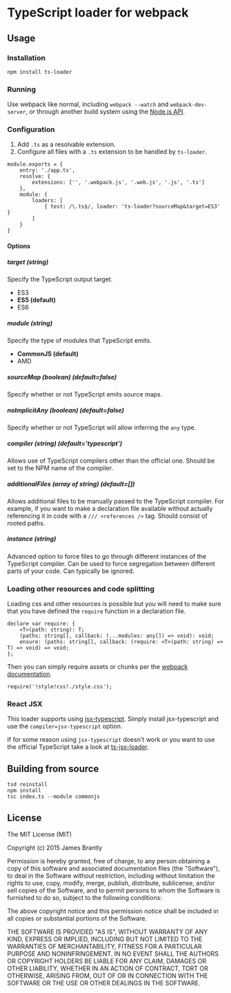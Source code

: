 # TypeScript loader for webpack

## Usage

### Installation

```
npm install ts-loader
```

### Running

Use webpack like normal, including `webpack --watch` and `webpack-dev-server`, or through another
build system using the [Node.js API](http://webpack.github.io/docs/node.js-api.html).

### Configuration

1. Add `.ts` as a resolvable extension.
2. Configure all files with a `.ts` extension to be handled by `ts-loader`.

```
module.exports = {
    entry: './app.ts',
    resolve: {
        extensions: ['', '.webpack.js', '.web.js', '.js', '.ts']
    },
    module: {
        loaders: [
            { test: /\.ts$/, loader: 'ts-loader?sourceMap&target=ES3' }
        ]
    }
}
```

#### Options

##### target *(string)*

Specify the TypeScript output target.

- ES3
- **ES5 (default)**
- ES6

##### module *(string)*

Specify the type of modules that TypeScript emits.

- **CommonJS (default)**
- AMD

##### sourceMap *(boolean) (default=false)*

Specify whether or not TypeScript emits source maps. 

##### noImplicitAny *(boolean) (default=false)*

Specify whether or not TypeScript will allow inferring the `any` type.

##### compiler *(string) (default='typescript')*

Allows use of TypeScript compilers other than the official one. Should be
set to the NPM name of the compiler.

##### additionalFiles *(array of string) (default=[])*

Allows additional files to be manually passed to the TypeScript compiler.
For example, if you want to make a declaration file available without
actually referencing it in code with a `/// <references />` tag. Should
consist of rooted paths.

##### instance *(string)*

Advanced option to force files to go through different instances of the
TypeScript compiler. Can be used to force segregation between different parts
of your code. Can typically be ignored.

### Loading other resources and code splitting

Loading css and other resources is possible but you will need to make sure that
you have defined the `require` function in a declaration file.

```
declare var require: {
    <T>(path: string): T;
    (paths: string[], callback: (...modules: any[]) => void): void;
    ensure: (paths: string[], callback: (require: <T>(path: string) => T) => void) => void;
};
```

Then you can simply require assets or chunks per the [webpack documentation](http://webpack.github.io/docs).

```
require('!style!css!./style.css');
```

### React JSX

This loader supports using [jsx-typescript](https://github.com/fdecampredon/jsx-typescript).
Simply install jsx-typescript and use the `compiler=jsx-typescript` option. 

If for some reason using `jsx-typescript` doesn't work or you want to use the official
TypeScript take a look at [ts-jsx-loader](https://github.com/jbrantly/ts-jsx-loader).

## Building from source

```
tsd reinstall
npm install
tsc index.ts --module commonjs
```

## License

The MIT License (MIT)

Copyright (c) 2015 James Brantly

Permission is hereby granted, free of charge, to any person obtaining a copy
of this software and associated documentation files (the "Software"), to deal
in the Software without restriction, including without limitation the rights
to use, copy, modify, merge, publish, distribute, sublicense, and/or sell
copies of the Software, and to permit persons to whom the Software is
furnished to do so, subject to the following conditions:

The above copyright notice and this permission notice shall be included in all
copies or substantial portions of the Software.

THE SOFTWARE IS PROVIDED "AS IS", WITHOUT WARRANTY OF ANY KIND, EXPRESS OR
IMPLIED, INCLUDING BUT NOT LIMITED TO THE WARRANTIES OF MERCHANTABILITY,
FITNESS FOR A PARTICULAR PURPOSE AND NONINFRINGEMENT. IN NO EVENT SHALL THE
AUTHORS OR COPYRIGHT HOLDERS BE LIABLE FOR ANY CLAIM, DAMAGES OR OTHER
LIABILITY, WHETHER IN AN ACTION OF CONTRACT, TORT OR OTHERWISE, ARISING FROM,
OUT OF OR IN CONNECTION WITH THE SOFTWARE OR THE USE OR OTHER DEALINGS IN THE
SOFTWARE.

